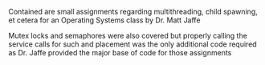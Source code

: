 Contained are small assignments regarding multithreading, child spawning, et cetera for an Operating Systems class by Dr. Matt Jaffe

Mutex locks and semaphores were also covered but properly calling the service calls for such and placement was the only additional code required as Dr. Jaffe provided the major base of code for those assignments 
